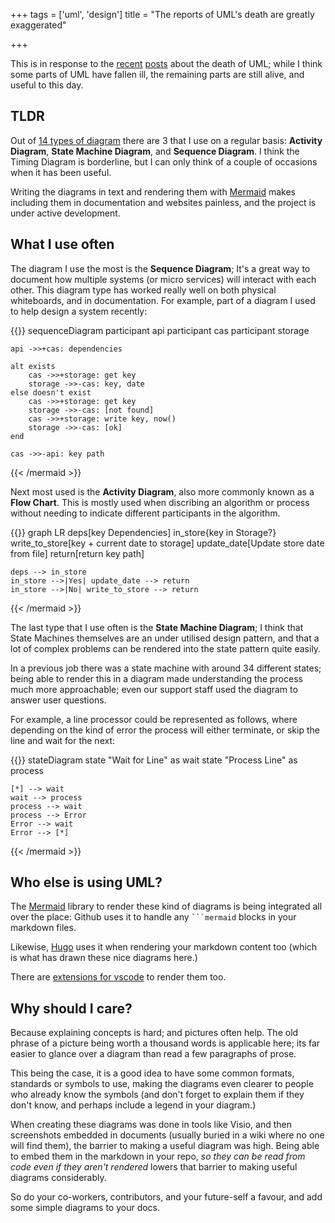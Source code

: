 +++
tags = ['uml', 'design']
title = "The reports of UML's death are greatly exaggerated"

+++

This is in response to the [recent](https://buttondown.email/hillelwayne/archive/why-uml-really-died/) [posts](https://garba.org/posts/2021/uml/) about the death of UML;  while I think some parts of UML have fallen ill, the remaining parts are still alive, and useful to this day.

## TLDR

Out of [14 types of diagram](https://creately.com/blog/diagrams/uml-diagram-types-examples/) there are 3 that I use on a regular basis: **Activity Diagram**, **State Machine Diagram**, and **Sequence Diagram**.  I think the Timing Diagram is borderline, but I can only think of a couple of occasions when it has been useful.

Writing the diagrams in text and rendering them with [Mermaid] makes including them in documentation and websites painless, and the project is under active development.

## What I use often

The diagram I use the most is the **Sequence Diagram**;  It's a great way to document how multiple systems (or micro services) will interact with each other.  This diagram type has worked really well on both physical whiteboards, and in documentation.  For example, part of a diagram I used to help design a system recently:

{{<mermaid align="left">}}
sequenceDiagram
    participant api
    participant cas
    participant storage

    api ->>+cas: dependencies

    alt exists
        cas ->>+storage: get key
        storage ->>-cas: key, date
    else doesn't exist
        cas ->>+storage: get key
        storage ->>-cas: [not found]
        cas ->>+storage: write key, now()
        storage ->>-cas: [ok]
    end

    cas ->>-api: key path
{{< /mermaid >}}

Next most used is the **Activity Diagram**, also more commonly known as a **Flow Chart**.  This is mostly used when discribing an algorithm or process without needing to indicate different participants in the algorithm.


{{<mermaid align="left">}}
graph LR
    deps[key Dependencies]
    in_store{key in Storage?}
    write_to_store[key + current date to storage]
    update_date[Update store date from file]
    return[return key path]

    deps --> in_store
    in_store -->|Yes| update_date --> return
    in_store -->|No| write_to_store --> return
{{< /mermaid >}}

The last type that I use often is the **State Machine Diagram**;  I think that State Machines themselves are an under utilised design pattern, and that a lot of complex problems can be rendered into the state pattern quite easily.

In a previous job there was a state machine with around 34 different states; being able to render this in a diagram made understanding the process much more approachable; even our support staff used the diagram to answer user questions.

For example, a line processor could be represented as follows, where depending on the kind of error the process will either terminate, or skip the line and wait for the next:

{{<mermaid align="left">}}
stateDiagram
    state "Wait for Line" as wait
    state "Process Line" as process

    [*] --> wait
    wait --> process
    process --> wait
    process --> Error
    Error --> wait
    Error --> [*]
{{< /mermaid >}}

## Who else is using UML?

The [Mermaid] library to render these kind of diagrams is being integrated all over the place:  Github uses it to handle any ` ```mermaid ` blocks in your markdown files.

Likewise, [Hugo] uses it when rendering your markdown content too (which is what has drawn these nice diagrams here.)

There are [extensions for vscode][mermaid-extension] to render them too.

## Why should I care?

Because explaining concepts is hard; and pictures often help.  The old phrase of a picture being worth a thousand words is applicable here; its far easier to glance over a diagram than read a few paragraphs of prose.

This being the case, it is a good idea to have some common formats, standards or symbols to use, making the diagrams even clearer to people who already know the symbols (and don't forget to explain them if they don't know, and perhaps include a legend in your diagram.)

When creating these diagrams was done in tools like Visio, and then screenshots embedded in documents (usually buried in a wiki where no one will find them), the barrier to making a useful diagram was high.  Being able to embed them in the markdown in your repo, _so they can be read from code even if they aren't rendered_ lowers that barrier to making useful diagrams considerably.

So do your co-workers, contributors, and your future-self a favour, and add some simple diagrams to your docs.


[mermaid]: https://mermaid-js.github.io/mermaid/#/
[hugo]: https://gohugo.io/
[mermaid-extension]: https://marketplace.visualstudio.com/items?itemName=bierner.markdown-mermaid

